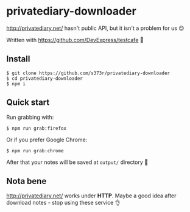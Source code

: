 # privatediary-downloader

http://privatediary.net/ hasn't public API, but it isn't a problem for us :wink: 

Written with https://github.com/DevExpress/testcafe :star2:

## Install

```
$ git clone https://github.com/s373r/privatediary-downloader
$ cd privatediary-downloader
$ npm i
```

## Quick start

Run grabbing with:
```
$ npm run grab:firefox
```

Or if you prefer Google Chrome:
```
$ npm run grab:chrome
```

After that your notes will be saved at `output/` directory :notebook:

## Nota bene

http://privatediary.net/ works under **HTTP**. Maybe a good idea after download notes - stop using these service :ok_hand:
